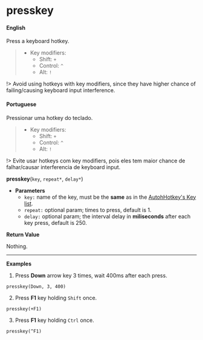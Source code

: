 
# presskey

<!-- tabs:start -->

#### **English**

Press a keyboard hotkey.

> - Key modifiers:
>   - Shift: `+`
>   - Control: `^`
>   - Alt: `!`

!> Avoid using hotkeys with key modifiers, since they have higher chance of failing/causing keyboard input interference.

#### **Portuguese**

Pressionar uma hotkey do teclado.

> - Key modifiers:
>   - Shift: `+`
>   - Control: `^`
>   - Alt: `!`

!> Evite usar hotkeys com key modifiers, pois eles tem maior chance de falhar/causar interferencia de keyboard input.

<!-- tabs:end -->

**presskey**(`key`, `repeat*`, `delay*`)


- **Parameters**
  - `key:` name of the key, must be the **same** as in the [AutohHotkey's Key list](https://www.autohotkey.com/docs/KeyList.htm#keyboard).
  - `repeat:` optional param; times to press, default is 1.
  - `delay:` optional param; the interval delay in **miliseconds** after each key press, default is 250.


**Return Value**

Nothing.

---

**Examples**

1. Press **Down** arrow key 3 times, wait 400ms after each press.

```action
presskey(Down, 3, 400)
```

2. Press **F1** key holding `Shift` once.

```action
presskey(+F1)
```

3. Press **F1** key holding `Ctrl` once.

```action
presskey(^F1)
```


